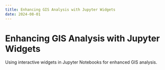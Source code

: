 ```yaml
---
title: Enhancing GIS Analysis with Jupyter Widgets
date: 2024-08-01
---
```


# Enhancing GIS Analysis with Jupyter Widgets

Using interactive widgets in Jupyter Notebooks for enhanced GIS analysis.
